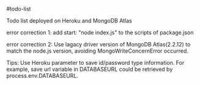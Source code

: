 #todo-list

Todo list deployed on Heroku and MongoDB Atlas

error correction 1: add start: "node index.js" to the scripts of package.json

error correction 2: Use lagacy driver version of MongoDB Atlas(2.2.12) to match the node.js version, avoiding MongoWriteConcernError occurred.

Tips: Use Heroku parameter to save id/password type information. For example, save url variable in DATABASEURL could be retrieved by process.env.DATABASEURL.